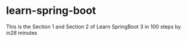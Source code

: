 # learn-spring-boot
This is the Section 1 and Section 2 of Learn SpringBoot 3 in 100 steps by in28 minutes
